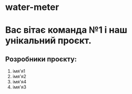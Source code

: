 # water-meter
# Вас вітає команда №1 і наш унікальний проєкт.
## Розробники проєкту:

1. імя'я1
1. імя'я2
1. імя'я4
1. імя'я3